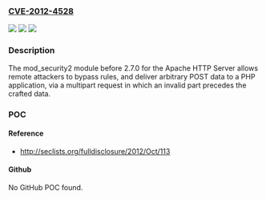 ### [CVE-2012-4528](https://cve.mitre.org/cgi-bin/cvename.cgi?name=CVE-2012-4528)
![](https://img.shields.io/static/v1?label=Product&message=n%2Fa&color=blue)
![](https://img.shields.io/static/v1?label=Version&message=n%2Fa&color=blue)
![](https://img.shields.io/static/v1?label=Vulnerability&message=n%2Fa&color=brighgreen)

### Description

The mod_security2 module before 2.7.0 for the Apache HTTP Server allows remote attackers to bypass rules, and deliver arbitrary POST data to a PHP application, via a multipart request in which an invalid part precedes the crafted data.

### POC

#### Reference
- http://seclists.org/fulldisclosure/2012/Oct/113

#### Github
No GitHub POC found.

